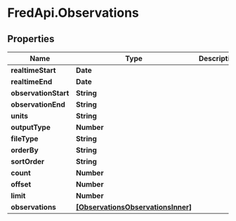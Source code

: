 # FredApi.Observations

## Properties

Name | Type | Description | Notes
------------ | ------------- | ------------- | -------------
**realtimeStart** | **Date** |  | [optional] 
**realtimeEnd** | **Date** |  | [optional] 
**observationStart** | **String** |  | [optional] 
**observationEnd** | **String** |  | [optional] 
**units** | **String** |  | [optional] 
**outputType** | **Number** |  | [optional] 
**fileType** | **String** |  | [optional] 
**orderBy** | **String** |  | [optional] 
**sortOrder** | **String** |  | [optional] 
**count** | **Number** |  | [optional] 
**offset** | **Number** |  | [optional] 
**limit** | **Number** |  | [optional] 
**observations** | [**[ObservationsObservationsInner]**](ObservationsObservationsInner.md) |  | [optional] 


